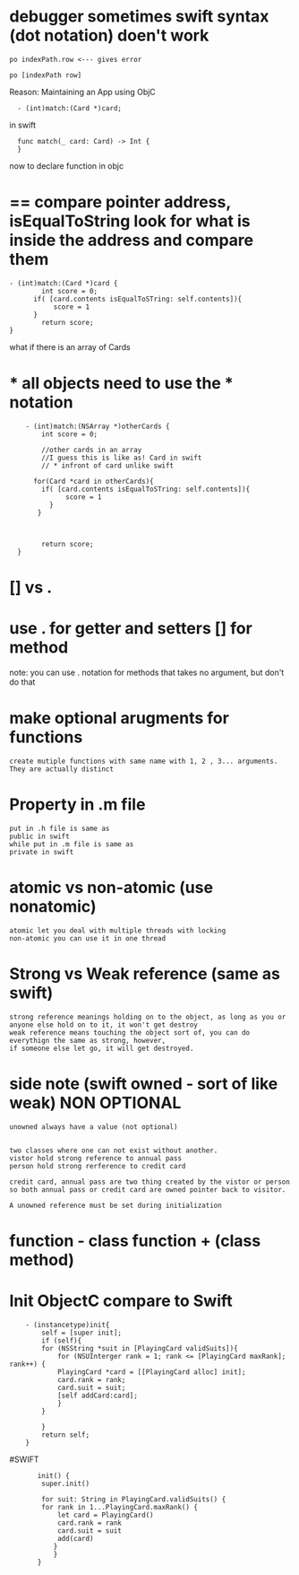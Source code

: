 

# debugger sometimes swift syntax (dot notation) doen't work 

 	po indexPath.row <--- gives error
	
	po [indexPath row]
 


Reason: Maintaining an App using ObjC


      - (int)match:(Card *)card;
      
in swift
     
      func match(_ card: Card) -> Int {
      }
      
      
now to declare function in objc

# == compare pointer address, isEqualToString look for what is inside the address and compare them

    - (int)match:(Card *)card {
	        int score = 0;
          if( [card.contents isEqualToSTring: self.contents]){
	           score = 1
          }
	        return score;
    }
    
    
what if there is an array of Cards
# * all objects need to use the * notation 

        - (int)match:(NSArray *)otherCards {
	        int score = 0;
          
            //other cards in an array 
            //I guess this is like as! Card in swift
            // * infront of card unlike swift
          
          for(Card *card in otherCards){
            if( [card.contents isEqualToSTring: self.contents]){
	              score = 1
              }
           }
              
              
              
	        return score;
      }
      
# [] vs .

# use . for getter and setters [] for method

note: you can use . notation for methods that takes no argument, but don't do that


# make optional arugments for functions

	create mutiple functions with same name with 1, 2 , 3... arguments. They are actually distinct
	
# Property in .m file
	put in .h file is same as 
	public in swift
	while put in .m file is same as
	private in swift
# atomic vs non-atomic (use nonatomic)
	atomic let you deal with multiple threads with locking
	non-atomic you can use it in one thread
# Strong vs Weak reference (same as swift)
	strong reference meanings holding on to the object, as long as you or anyone else hold on to it, it won't get destroy
	weak reference means touching the object sort of, you can do everythign the same as strong, however,
	if someone else let go, it will get destroyed.
	
# side note (swift owned -  sort of like weak) NON OPTIONAL 
	unowned always have a value (not optional)


	two classes where one can not exist without another.
	vistor hold strong reference to annual pass
	person hold strong rerference to credit card
	
	credit card, annual pass are two thing created by the vistor or person
	so both annual pass or credit card are owned pointer back to visitor.
	
	A unowned reference must be set during initialization
	
# function -  class function + (class method)

# Init ObjectC compare to Swift

		- (instancetype)init{
		    self = [super init];
		    if (self){
			for (NSString *suit in [PlayingCard validSuits]){
			    for (NSUInterger rank = 1; rank <= [PlayingCard maxRank]; rank++) {
				PlayingCard *card = [[PlayingCard alloc] init];
				card.rank = rank;
				card.suit = suit;
				[self addCard:card];
			    }
			}

		    }
		    return self;
		}
		
   #SWIFT

		   init() {
		    super.init()

		    for suit: String in PlayingCard.validSuits() {
			for rank in 1...PlayingCard.maxRank() {
			    let card = PlayingCard()
			    card.rank = rank
			    card.suit = suit
			    add(card)
			   }
		       }
		   }


